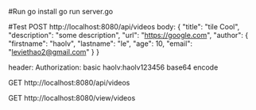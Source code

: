 #Run
go install
go run server.go

#Test
POST http://localhost:8080/api/videos
body: {
    "title": "tile Cool",
    "description": "some description",
    "url": "https://google.com",
    "author": {
        "firstname": "haolv",
        "lastname": "le",
        "age": 10,
        "email": "leviethao2@gmail.com"
    }
}

header: Authorization: basic haolv:haolv123456 base64 encode

GET http://localhost:8080/api/videos

GET http://localhost:8080/view/videos